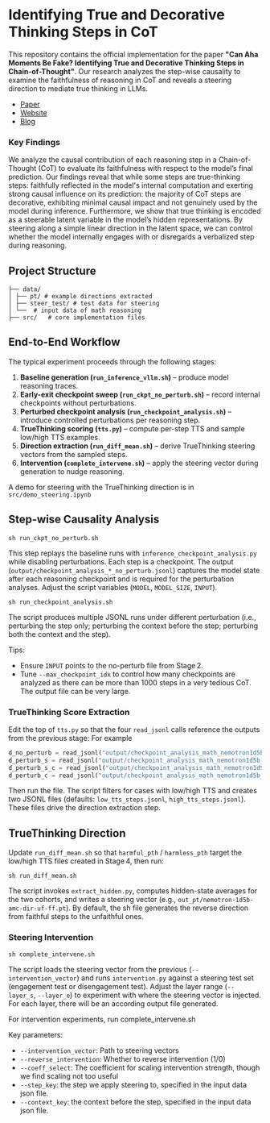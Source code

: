 # Identifying True and Decorative Thinking Steps in CoT

This repository contains the official implementation for the paper **"Can Aha Moments Be Fake?
Identifying True and Decorative Thinking Steps in Chain-of-Thought"**. Our research analyzes the step-wise causality to examine the faithfulness of reasoning in CoT and reveals a steering direction to mediate true thinking in LLMs.

- [Paper]()
- [Website](https://andotalao24.github.io/Identify_true_decorative_thinking/)
- [Blog]()


### Key Findings

We analyze the causal contribution of each reasoning step in a Chain-of-Thought (CoT) to evaluate its faithfulness with respect to the model’s final prediction. Our findings reveal that while some steps are true-thinking steps: faithfully reflected in the model's internal computation and exerting strong causal influence on its prediction: the majority of CoT steps are decorative, exhibiting minimal causal impact and not genuinely used by the model during inference. Furthermore, we show that true thinking is encoded as a steerable latent variable in the model’s hidden representations. By steering along a simple linear direction in the latent space, we can control whether the model internally engages with or disregards a verbalized step during reasoning.

##  Project Structure

```
├── data/  
│ ├── pt/ # example directions extracted  
│ ├── steer_test/ # test data for steering  
│ └──  # input data of math reasoning  
├── src/   # core implementation files
```

## End-to-End Workflow

The typical experiment proceeds through the following stages:

1. **Baseline generation (`run_inference_vllm.sh`)** – produce model reasoning traces.
2. **Early-exit checkpoint sweep (`run_ckpt_no_perturb.sh`)** – record internal checkpoints without perturbations.
3. **Perturbed checkpoint analysis (`run_checkpoint_analysis.sh`)** – introduce controlled perturbations per reasoning step.
4. **TrueThinking scoring (`tts.py`)** – compute per-step TTS and sample low/high TTS examples.
5. **Direction extraction (`run_diff_mean.sh`)** – derive TrueThinking steering vectors from the sampled steps.
6. **Intervention (`complete_intervene.sh`)** – apply the steering vector during generation to nudge reasoning.

A demo for steering with the TrueThinking direction is in `src/demo_steering.ipynb` 

## Step-wise Causality Analysis

```
sh run_ckpt_no_perturb.sh
```

This step replays the baseline runs with `inference_checkpoint_analysis.py` while disabling perturbations. Each step is a checkpoint. The output (`output/checkpoint_analysis_*_no_perturb.jsonl`) captures the model state after each reasoning checkpoint and is required for the perturbation analyses. Adjust the script variables (`MODEL`, `MODEL_SIZE`, `INPUT`).

```
sh run_checkpoint_analysis.sh
```

The script produces multiple JSONL runs under different perturbation (i.e., perturbing the step only; perturbing the context before the step; perturbing both the context and the step). 

Tips:
- Ensure `INPUT` points to the no-perturb file from Stage 2.
- Tune `--max_checkpoint_idx` to control how many checkpoints are analyzed as there can be more than 1000 steps in a very tedious CoT. The output file can be very large.


### TrueThinking Score Extraction

Edit the top of `tts.py` so that the four `read_jsonl` calls reference the outputs from the previous stage:
For example 
```python
d_no_perturb = read_jsonl("output/checkpoint_analysis_math_nemotron1d5b_right_no_perturb.jsonl")
d_perturb_s = read_jsonl("output/checkpoint_analysis_math_nemotron1d5b_100_add_small_all_num_perturb_s.jsonl")
d_perturb_s_c = read_jsonl("output/checkpoint_analysis_math_nemotron1d5b_100_add_small_all_num_perturb_s_c.jsonl")
d_perturb_c = read_jsonl("output/checkpoint_analysis_math_nemotron1d5b_100_add_small_all_num_perturb_c.jsonl")
```

Then run the file. The script filters for cases with low/high TTS and creates two JSONL files (defaults: `low_tts_steps.jsonl`, `high_tts_steps.jsonl`). These files drive the direction extraction step.

## TrueThinking Direction

Update `run_diff_mean.sh` so that `harmful_pth` / `harmless_pth` target the low/high TTS files created in Stage 4, then run:

```
sh run_diff_mean.sh
```

The script invokes `extract_hidden.py`, computes hidden-state averages for the two cohorts, and writes a steering vector (e.g., `out_pt/nemotron-1d5b-amc-dir-uf-ff.pt`). By default, the sh file generates the reverse direction from faithful steps to the unfaithful ones.

### Steering Intervention

```
sh complete_intervene.sh
```

The script loads the steering vector from the previous (`--intervention_vector`) and runs `intervention.py` against a steering test set (engagement test or disengagement test). 
Adjust the layer range (`--layer_s`, `--layer_e`) to experiment with where the steering vector is injected. For each layer, there will be an according output file generated.


For intervention experiments,  run complete_intervene.sh  

Key parameters:
- `--intervention_vector`: Path to steering vectors
- `--reverse_intervention`: Whether to reverse intervention (1/0)
- `--coeff_select`: The coefficient for scaling intervention strength, though we find scaling not too useful
- `--step_key`: the step we apply steering to, specified in the input data json file.
- `--context_key`: the context before the step, specified in the input data json file. 



